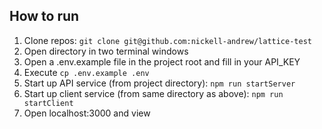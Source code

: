 ## How to run
1) Clone repos: `git clone git@github.com:nickell-andrew/lattice-test`
2) Open directory in two terminal windows
3) Open a .env.example file in the project root and fill in your API_KEY
4) Execute `cp .env.example .env`
5) Start up API service (from project directory): `npm run startServer`
6) Start up client service (from same directory as above): `npm run startClient`
7) Open localhost:3000 and view
